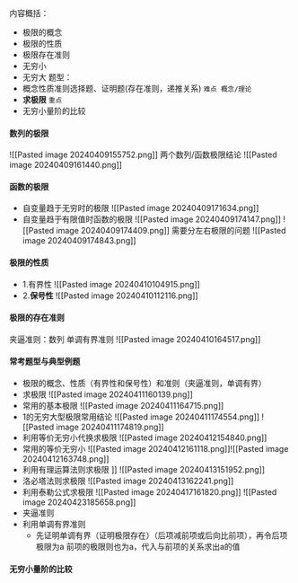 内容概括：
+ 极限的概念
+ 极限的性质
+ 极限存在准则
+ 无穷小
+ 无穷大
题型：
+ 概念性质准则选择题、证明题(存在准则，递推关系)   `难点 概念/理论`
+ **求极限**  `重点`
+ 无穷小量阶的比较
#### 数列的极限
![[Pasted image 20240409155752.png]]
两个数列/函数极限结论
![[Pasted image 20240409161440.png]]
#### 函数的极限
+ 自变量趋于无穷时的极限
![[Pasted image 20240409171634.png]]
+ 自变量趋于有限值时函数的极限
![[Pasted image 20240409174147.png]]
![[Pasted image 20240409174409.png]]
需要分左右极限的问题
![[Pasted image 20240409174843.png]]
#### 极限的性质
+ 1.有界性
![[Pasted image 20240410104915.png]]
+ 2.**保号性**
![[Pasted image 20240410112116.png]]
#### 极限的存在准则
夹逼准则：数列
单调有界准则
![[Pasted image 20240410164517.png]]
#### 常考题型与典型例题
+ 极限的概念、性质（有界性和保号性）和准则（夹逼准则，单调有界）
+ 求极限
![[Pasted image 20240411160139.png]]
+ 常用的基本极限
![[Pasted image 20240411164715.png]]
+ 1的无穷大型极限常用结论
![[Pasted image 20240411174554.png]]
![[Pasted image 20240411174819.png]]
+ 利用等价无穷小代换求极限
![[Pasted image 20240412154840.png]]
+ 常用的等价无穷小
![[Pasted image 20240412161118.png]]![[Pasted image 20240412163748.png]]
+ 利用有理运算法则求极限
 ]]
![[Pasted image 20240413151952.png]]
+ 洛必塔法则求极限
![[Pasted image 20240413162241.png]]
+ 利用泰勒公式求极限
![[Pasted image 20240417161820.png]]
![[Pasted image 20240423185658.png]]
+ 夹逼准则
+ 利用单调有界准则
	+ 先证明单调有界（证明极限存在）（后项减前项或后向比前项），再令后项极限为a 前项的极限则也为a，代入与前项的关系求出a的值
#### 无穷小量阶的比较
